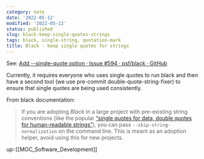 ```yaml
---
category: note
date: '2022-05-12'
modified: '2022-05-12'
status: published
slug: black-keep-single-quotes-strings
tags: black, single-string, quotation-mark
title: Black - keep single quotes for strings
---
```


See: [Add --single-quote option · Issue #594 · psf/black · GitHub](https://github.com/psf/black/issues/594)

Currently, it requires everyone who uses single quotes to run black and then have a second tool (we use pre-commit double-quote-string-fixer) to ensure that single quotes are being used consistently.

From black documentation:
> If you are adopting *Black* in a large project with pre-existing string conventions (like the popular [“single quotes for data, double quotes for human-readable strings”](https://stackoverflow.com/a/56190)), you can pass `--skip-string-normalization` on the command line. This is meant as an adoption helper, avoid using this for new projects.

up::[[MOC_Software_Development]]
